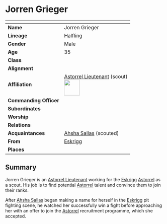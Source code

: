 # Jorren Grieger

| []() | |
| --- | --- |
| **Name** | Jorren Grieger |
| **Lineage** | Halfling |
| **Gender** | Male |
| **Age** | 35 |
| **Class** | |
| **Alignment** | |
| **Affiliation** | [Astorrel Lieutenant](../organisations/astorrel/ranks/astorrel-lieutenant.md) (scout)<br /><img src="../../images/ranks/astorrel-5-lieutenant.png" height="50" /> |
| **Commanding Officer** | |
| **Subordinates** | |
| **Worship** | |
| **Relations** | |
| **Acquaintances** | [Ahsha Sallas](ahsha-sallas.md) (scouted) |
| **From** | [Eskrigg](../places/cities/eskrigg.md) |
| **Places** | |

## Summary

Jorren Grieger is an [Astorrel Lieutenant](../organisations/astorrel/ranks/astorrel-lieutenant.md) working for the [Eskrigg](../places/cities/eskrigg.md) [Astorrel](../organisations/astorrel/astorrel.md) as a scout. His job is to find potential [Astorrel](../organisations/astorrel/astorrel.md) talent and convince them to join their ranks.

After [Ahsha Sallas](ahsha-sallas.md) began making a name for herself in the [Eskrigg](../places/cities/eskrigg.md) pit fighting scene, he watched her successfully win a fight before approaching her with an offer to join the [Astorrel](../organisations/astorrel/astorrel.md) recruitment programme, which she accepted.
